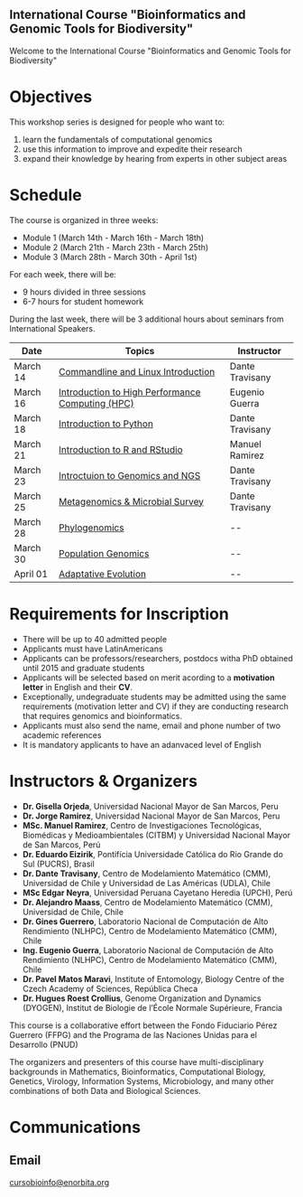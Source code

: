 ## International Course "Bioinformatics and Genomic Tools for Biodiversity"

Welcome to the International Course "Bioinformatics and Genomic Tools for Biodiversity"

# Objectives

This workshop series is designed for people who want to:
1) learn the fundamentals of computational genomics
2) use this information to improve and expedite their research
3) expand their knowledge by hearing from experts in other subject areas

# Schedule

The course is organized in three weeks:
* Module 1 (March 14th - March 16th - March 18th)
* Module 2 (March 21th - March 23th - March 25th)
* Module 3 (March 28th - March 30th - April 1st)

For each week, there will be:
* 9 hours divided in three sessions
* 6-7 hours for student homework

During the last week, there will be 3 additional hours about seminars from International Speakers.

|Date|Topics|Instructor|
|----|--------|------------|
| March 14 | [Commandline and Linux Introduction](https://github.com/cursobioinfo/BioinformaticsCourse/blob/main/Lectures/Section1) | Dante Travisany| 
| March 16 | [Introduction to High Performance Computing (HPC)](https://github.com/genome/bfx-workshop/tree/master/lectures/Section2) | Eugenio Guerra|
| March 18 | [Introduction to Python](https://github.com/genome/bfx-workshop/tree/master/lectures/Section3) |Dante Travisany| 
| March 21 | [Introduction to R and RStudio](https://github.com/genome/bfx-workshop/tree/master/lectures/Section4) | Manuel Ramirez |
| March 23 | [Introctuion to Genomics and NGS](https://github.com/genome/bfx-workshop/tree/master/lectures/Section5) | Dante Travisany|
| March 25 | [Metagenomics & Microbial Survey](https://github.com/genome/bfx-workshop/tree/master/lectures/Section6) | Dante Travisany |
| March 28 | [Phylogenomics](https://github.com/genome/bfx-workshop/tree/master/lectures/Section7) | -- |
| March 30 | [Population Genomics](https://github.com/genome/bfx-workshop/tree/master/lectures/Section8) | -- |
| April 01 | [Adaptative Evolution](https://github.com/genome/bfx-workshop/tree/master/lectures/Section9) | -- |


# Requirements for Inscription

* There will be up to 40 admitted people
* Applicants must have LatinAmericans 
* Applicants can be professors/researchers, postdocs witha PhD obtained until 2015 and graduate students
* Applicants will be selected based on merit acording to a **motivation letter** in English and their **CV**.
* Exceptionally, undegraduate students may be admitted using the same requirements (motivation letter and CV) if they are conducting research that requires genomics and bioinformatics.
* Applicants must also send the name, email and phone number of two academic references
* It is mandatory applicants to have an adanvaced level of English


# Instructors & Organizers

* **Dr. Gisella Orjeda**, Universidad Nacional Mayor de San Marcos, Peru
* **Dr. Jorge Ramirez**, Universidad Nacional Mayor de San Marcos, Peru
* **MSc. Manuel Ramirez**, Centro de Investigaciones Tecnológicas, Biomédicas y Medioambientales (CITBM) y Universidad Nacional Mayor de San Marcos, Perú
* **Dr. Eduardo Eizirik**, Pontifícia Universidade Católica do Rio Grande do Sul (PUCRS), Brasil
* **Dr. Dante Travisany**, Centro de Modelamiento Matemático (CMM), Universidad de Chile y Universidad de Las Américas (UDLA), Chile
* **MSc Edgar Neyra**, Universidad Peruana Cayetano Heredia (UPCH), Perú
* **Dr. Alejandro Maass**, Centro de Modelamiento Matemático (CMM), Universidad de Chile, Chile
* **Dr. Gines Guerrero**, Laboratorio Nacional de Computación de Alto Rendimiento (NLHPC), Centro de Modelamiento Matemático (CMM), Chile
* **Ing. Eugenio Guerra**, Laboratorio Nacional de Computación de Alto Rendimiento (NLHPC), Centro de Modelamiento Matemático (CMM), Chile
* **Dr. Pavel Matos Maravi**, Institute of Entomology, Biology Centre of the Czech Academy of Sciences, República Checa
* **Dr. Hugues Roest Crollius**, Genome Organization and Dynamics (DYOGEN), Institut de Biologie de l’École Normale Supérieure, Francia

This course is a collaborative effort between the Fondo Fiduciario Pérez Guerrero (FFPG) and the Programa de las Naciones Unidas para el Desarrollo (PNUD)

The organizers and presenters of this course have multi-disciplinary backgrounds in Mathematics, Bioinformatics, Computational Biology, Genetics, Virology, Information Systems, Microbiology, and many other combinations of both Data and Biological Sciences.


# Communications

## Email
cursobioinfo@enorbita.org
